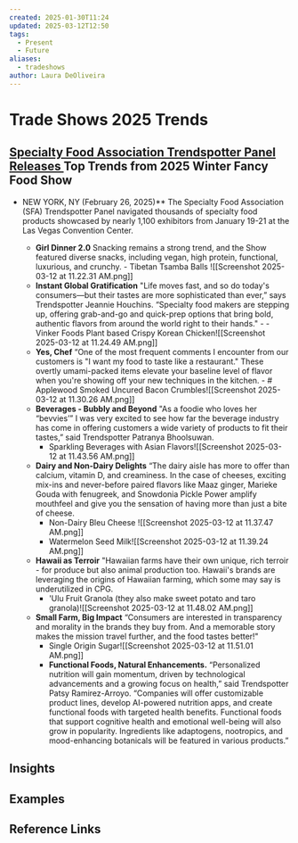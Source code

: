 ```yaml
---
created: 2025-01-30T11:24
updated: 2025-03-12T12:50
tags:
  - Present
  - Future
aliases:
  - tradeshows
author: Laura DeOliveira
---
```

# Trade Shows 2025 Trends 
## [Specialty Food Association Trendspotter Panel Releases ](https://www.specialtyfood.com/news-media/news-features/association-press-releases/wffs25-trends/)Top Trends from 2025 Winter Fancy Food Show
- NEW YORK, NY (February 26, 2025)** The Specialty Food Association (SFA) Trendspotter Panel navigated thousands of specialty food products showcased by nearly 1,100 exhibitors from January 19-21 at the Las Vegas Convention Center.

	- **Girl Dinner 2.0** Snacking remains a strong trend, and the Show featured diverse snacks, including vegan, high protein, functional, luxurious, and crunchy. 
			- Tibetan Tsamba Balls ![[Screenshot 2025-03-12 at 11.22.31 AM.png]]
	- **Instant Global Gratification** "Life moves fast, and so do today's consumers—but their tastes are more sophisticated than ever,” says Trendspotter Jeannie Houchins. “Specialty food makers are stepping up, offering grab-and-go and quick-prep options that bring bold, authentic flavors from around the world right to their hands."
			- - Vinker Foods Plant based Crispy Korean Chicken![[Screenshot 2025-03-12 at 11.24.49 AM.png]]
	- **Yes, Chef** “One of the most frequent comments I encounter from our customers is "I want my food to taste like a restaurant." These overtly umami-packed items elevate your baseline level of flavor when you're showing off your new techniques in the kitchen. 
			- # Applewood Smoked Uncured Bacon Crumbles![[Screenshot 2025-03-12 at 11.30.26 AM.png]]
	- **Beverages - Bubbly and Beyond** "As a foodie who loves her “bevvies’” I was very excited to see how far the beverage industry has come in offering customers a wide variety of products to fit their tastes,” said Trendspotter Patranya Bhoolsuwan. 
		- Sparkling Beverages with Asian Flavors![[Screenshot 2025-03-12 at 11.43.56 AM.png]]
	- **Dairy and Non-Dairy Delights** “The dairy aisle has more to offer than calcium, vitamin D, and creaminess. In the case of cheeses, exciting mix-ins and never-before paired flavors like Maaz ginger, Marieke Gouda with fenugreek, and Snowdonia Pickle Power amplify mouthfeel and give you the sensation of having more than just a bite of cheese. 
		- Non-Dairy Bleu Cheese ![[Screenshot 2025-03-12 at 11.37.47 AM.png]]
		- Watermelon Seed Milk![[Screenshot 2025-03-12 at 11.39.24 AM.png]]
	- **Hawaii as Terroir** "Hawaiian farms have their own unique, rich terroir - for produce but also animal production too. Hawaii's brands are leveraging the origins of Hawaiian farming, which some may say is underutilized in CPG. 
		- 'Ulu Fruit Granola (they also make sweet potato and taro granola)![[Screenshot 2025-03-12 at 11.48.02 AM.png]]
	- **Small Farm, Big Impact** “Consumers are interested in transparency and morality in the brands they buy from. And a memorable story makes the mission travel further, and the food tastes better!"
		- Single Origin Sugar![[Screenshot 2025-03-12 at 11.51.01 AM.png]]
		- **Functional Foods, Natural Enhancements.** “Personalized nutrition will gain momentum, driven by technological advancements and a growing focus on health,” said Trendspotter Patsy Ramirez-Arroyo. “Companies will offer customizable product lines, develop AI-powered nutrition apps, and create functional foods with targeted health benefits. Functional foods that support cognitive health and emotional well-being will also grow in popularity. Ingredients like adaptogens, nootropics, and mood-enhancing botanicals will be featured in various products.”

## Insights

## Examples

## Reference Links

